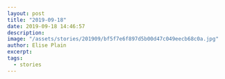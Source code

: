 ```yaml
---
layout: post
title: "2019-09-18"
date: 2019-09-18 14:46:57
description: 
image: "/assets/stories/201909/bf5f7e6f897d5b00d47c049eecb68c0a.jpg"
author: Elise Plain
excerpt: 
tags: 
  - stories
---
```



<p></p>
